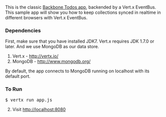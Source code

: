 This is the classic [Backbone Todos app](http://addyosmani.github.com/todomvc),
backended by a Vert.x EventBus.
This sample app will show you how to keep collections synced in realtime in different browsers with Vert.x EventBus.

### Dependencies

First, make sure that you have installed JDK7.
Vert.x requires JDK 1.7.0 or later.
And we use MongoDB as our data store.

1. Vert.x - http://vertx.io/
2. MongoDB - http://www.mongodb.org/

By default, the app connects to MongoDB running on localhost with its default port.

### To Run

<pre>
$ vertx run app.js
</pre>

2. Visit [http://localhost:8080](http://localhost:8080)

